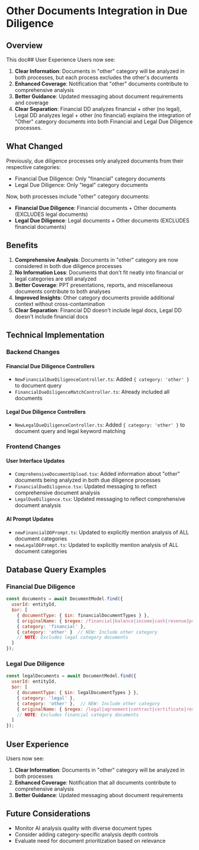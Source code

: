 # Other Documents Integration in Due Diligence

## Overview
This doc## User Experience
Users now see:
1. **Clear Information**: Documents in "other" category will be analyzed in both processes, but each process excludes the other's documents
2. **Enhanced Coverage**: Notification that "other" documents contribute to comprehensive analysis  
3. **Better Guidance**: Updated messaging about document requirements and coverage
4. **Clear Separation**: Financial DD analyzes financial + other (no legal), Legal DD analyzes legal + other (no financial) explains the integration of "Other" category documents into both Financial and Legal Due Diligence processes.

## What Changed
Previously, due diligence processes only analyzed documents from their respective categories:
- Financial Due Diligence: Only "financial" category documents
- Legal Due Diligence: Only "legal" category documents

Now, both processes include "other" category documents:
- **Financial Due Diligence**: Financial documents + Other documents (EXCLUDES legal documents)
- **Legal Due Diligence**: Legal documents + Other documents (EXCLUDES financial documents)

## Benefits
1. **Comprehensive Analysis**: Documents in "other" category are now considered in both due diligence processes
2. **No Information Loss**: Documents that don't fit neatly into financial or legal categories are still analyzed
3. **Better Coverage**: PPT presentations, reports, and miscellaneous documents contribute to both analyses
4. **Improved Insights**: Other category documents provide additional context without cross-contamination
5. **Clear Separation**: Financial DD doesn't include legal docs, Legal DD doesn't include financial docs

## Technical Implementation

### Backend Changes
#### Financial Due Diligence Controllers
- `NewFinancialDueDiligenceController.ts`: Added `{ category: 'other' }` to document query
- `FinancialDueDiligenceMatchController.ts`: Already included all documents

#### Legal Due Diligence Controllers  
- `NewLegalDueDiligenceController.ts`: Added `{ category: 'other' }` to document query and legal keyword matching

### Frontend Changes
#### User Interface Updates
- `ComprehensiveDocumentUpload.tsx`: Added information about "other" documents being analyzed in both due diligence processes
- `FinancialDueDiligence.tsx`: Updated messaging to reflect comprehensive document analysis
- `LegalDueDiligence.tsx`: Updated messaging to reflect comprehensive document analysis

#### AI Prompt Updates
- `newFinancialDDPrompt.ts`: Updated to explicitly mention analysis of ALL document categories
- `newLegalDDPrompt.ts`: Updated to explicitly mention analysis of ALL document categories

## Database Query Examples

### Financial Due Diligence
```javascript
const documents = await DocumentModel.find({
  userId: entityId,
  $or: [
    { documentType: { $in: financialDocumentTypes } },
    { originalName: { $regex: /financial|balance|income|cash|revenue|profit|loss|statement|report|audit|tax|gst|bank/i } },
    { category: 'financial' },
    { category: 'other' }  // NEW: Include other category
    // NOTE: Excludes legal category documents
  ]
});
```

### Legal Due Diligence
```javascript
const legalDocuments = await DocumentModel.find({
  userId: entityId,
  $or: [
    { documentType: { $in: legalDocumentTypes } },
    { category: 'legal' },
    { category: 'other' },  // NEW: Include other category
    { originalName: { $regex: /legal|agreement|contract|certificate|resolution|compliance|license|registration|patent|trademark|incorporation|moa|aoa|sha|ssa|nda/i } }
    // NOTE: Excludes financial category documents
  ]
});
```

## User Experience
Users now see:
1. **Clear Information**: Documents in "other" category will be analyzed in both processes
2. **Enhanced Coverage**: Notification that all documents contribute to comprehensive analysis  
3. **Better Guidance**: Updated messaging about document requirements

## Future Considerations
- Monitor AI analysis quality with diverse document types
- Consider adding category-specific analysis depth controls
- Evaluate need for document prioritization based on relevance

